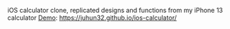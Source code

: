 iOS calculator clone, replicated designs and functions from my iPhone 13 calculator
[Demo](https://juhun32.github.io/ios-calculator/): https://juhun32.github.io/ios-calculator/

